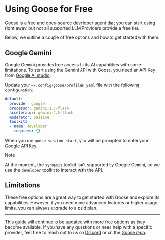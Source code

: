 # Using Goose for Free

Goose is a free and open-source developer agent that you can start using right away, but not all supported [LLM Providers][providers] provide a free tier. 

Below, we outline a couple of free options and how to get started with them.


## Google Gemini
Google Gemini provides free access to its AI capabilities with some limitations. To start using the Gemini API with Goose, you need an API Key from [Google AI studio](https://aistudio.google.com/app/apikey).

Update your `~/.config/goose/profiles.yaml` file with the following configuration:

```yaml title="profiles.yaml"
default:
  provider: google
  processor: gemini-1.5-flash
  accelerator: gemini-1.5-flash
  moderator: passive
  toolkits:
  - name: developer
    requires: {}
```

When you run `goose session start`, you will be prompted to enter your Google API Key.

> [!NOTE] 
> At the moment, the `synopsis` toolkit isn't supported by Google Gemini, so we use the `developer` toolkit to interact with the API. 





## Limitations

These free options are a great way to get started with Goose and explore its capabilities. However, if you need more advanced features or higher usage limits, you can always upgrade to a paid plan.

---

This guide will continue to be updated with more free options as they become available. If you have any questions or need help with a specific provider, feel free to reach out to us on [Discord](https://discord.gg/block-opensource) or on the [Goose repo](https://github.com/block/goose).


[providers]: https://block.github.io/goose/plugins/providers.html